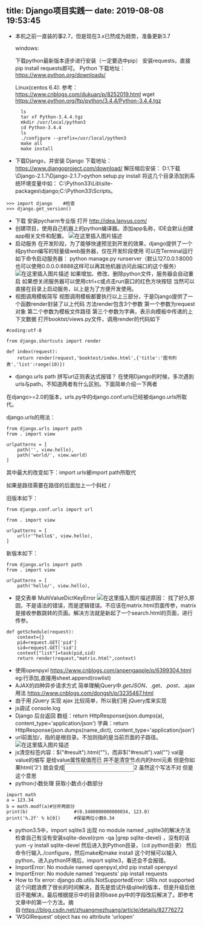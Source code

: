 title: Django项目实践一
date: 2019-08-08 19:53:45
---
- 本机之前一直装的事2.7，但是现在3.x已然成为趋势，准备更新3.7

   windows:
 
  下载python最新版本逐步进行安装（一定要选中pip）
     安装requests，直接pip install requests即可。
	Python 下载地址：https://www.python.org/downloads/
	
  Linux(centos 6.4):
 参考： https://www.cnblogs.com/dukuan/p/8252019.html
	wget https://www.python.org/ftp/python/3.4.4/Python-3.4.4.tgz

		ls
		tar xf Python-3.4.4.tgz 
		mkdir /usr/local/python3
		cd Python-3.4.4
		ls
		./configure --prefix=/usr/local/python3
		make all
		make install
 - 下载Django，并安装
 Django 下载地址：https://www.djangoproject.com/download/
 解压缩后安装：
  	D:\下载\Django-2.1.7\Django-2.1.7>python setup.py install
  	将这几个目录添加到系统环境变量中如： C:\Python33\Lib\site-packages\django;C:\Python33\Scripts。
```
>>> import django    #检查
>>> django.get_version()
```
 - 下载 安装pycharm专业版
	打开 http://idea.lanyus.com/
 - 创建项目，使用自己机器上的python编译器。添加app名称，IDE会默认创建app相关文件和配置。
 ![在这里插入图片描述](https://img-blog.csdnimg.cn/2019022014425410.png)
 - 启动服务
 在开发阶段，为了能够快速预览到开发的效果，django提供了一个纯python编写的轻量级web服务器，仅在开发阶段使用
可以在Terminal运行如下命令启动服务器：
python manage.py runserver（默认127.0.0.1:8000 也可以使用0.0.0.0:8888这样可以再其他机器访问此端口的这个服务）
![在这里插入图片描述](https://img-blog.csdnimg.cn/20190220145321590.png?x-oss-process=image/watermark,type_ZmFuZ3poZW5naGVpdGk,shadow_10,text_aHR0cHM6Ly9ibG9nLmNzZG4ubmV0L3N1cGVyX2NoZW5seQ==,size_16,color_FFFFFF,t_70)
如果增加、修改、删除python文件，服务器会自动重启
如果想关闭服务器可以使用ctrl+c或点击run窗口的红色方块按钮
当然可以直接在目录上启动服务，以上是为了方便开发使用。
 - 视图调用模板简写
视图调用模板都要执行以上三部分，于是Django提供了一个函数render封装了以上代码
方法render包含3个参数
第一个参数为request对象
第二个参数为模板文件路径
第三个参数为字典，表示向模板中传递的上下文数据
打开booktst/views.py文件，调用render的代码如下

```
#coding:utf-8

from django.shortcuts import render

def index(request):
    return render(request,'booktest/index.html',{'title':'图书列表','list':range(10)})
```

 - django.urls path  拼写url正则表达式报错？
 在使用Django的时候，多次遇到urls与path，不知道两者有什么区别。下面简单介绍一下两者

在django>=2.0的版本，urls.py中的django.conf.urls已经被django.urls所取代。

django.urls的用法：

```
from django.urls import path
from . import view
 
urlpatterns = [
    path('', view.hello),
    path('world/', view.world)
]
```
其中最大的改变如下：import urls被import path所取代

如果是路径需要在路径的后面加上一个斜杠  /

旧版本如下：

```
from django.conf.urls import url
 
from . import view
 
urlpatterns = [
    url(r'^hello$', view.hello),
]
```



新版本如下：

```
from django.urls import path
from . import view
 
urlpatterns = [
    path('hello/', view.hello),
```

 - 提交表单 MultiValueDictKeyError 
![在这里插入图片描述](https://img-blog.csdnimg.cn/20190220182153159.png?x-oss-process=image/watermark,type_ZmFuZ3poZW5naGVpdGk,shadow_10,text_aHR0cHM6Ly9ibG9nLmNzZG4ubmV0L3N1cGVyX2NoZW5seQ==,size_16,color_FFFFFF,t_70)原因：
找了好久原因，不是语法的错误，而是逻辑错误。不应该在matrix.html页面传参，matrix是接收参数跳转的页面。解决方法就是新起了一个search.html的页面，进行传参。

```
def getSchedule(request):
    context={}
    pid=request.GET['pid']
    sid=request.GET['sid']
    context["list"]=task(pid,sid)
    return render(request,"matrix.html",context)
```

 - 使用openpyxl
 https://www.cnblogs.com/anpengapple/p/6399304.html
eg:行添加,直接用sheet.append(rowlist)
 - AJAX的四种异步请求方式
 简单理解jQuery中$.getJSON、$.get、$.post、$.ajax用法
https://www.cnblogs.com/dongsh/p/3235487.html
 - 由于用 jQuery 实现 ajax 比较简单，所以我们用 jQuery库来实现
 -  js调试  console.log
 - Django 后台返回
 数组：return HttpResponse(json.dumps(a), content_type='application/json')
 字典：return HttpResponse(json.dumps(name_dict), content_type='application/json')
 - url前面加/，指的是根目录。不加则指的是当前页面的子路径。
 ![在这里插入图片描述](https://img-blog.csdnimg.cn/20190222121737705.png)
 - js清空标签内容：$("#result").html("")，而非$("#result").val("") 
val是value的缩写  是给value属性赋值而已  并不是清空节点内的html元素
但是你如果html('2')  就会变成<input type='text' value=''>2</input>   虽然这个写法不对  但是这个意思
- python小数处理
获取小数点小数部分

```
import math
a = 123.34
b = math.modf(a)#分开两部分
print(b)                 #(0.3400000000000034, 123.0)
print('%.2f' % b[0])     #保留两位小数0.34
```
- python3.5中，import sqlite3 出现 no module named _sqlite3的解决方法
检查自己有没有安装sqlite-devel(rpm -qa |grep sqlite-devel) ，没有的话yum -y install sqlite-devel
然后进入到Python目录，（cd python目录）
然后命令行输入./configure，然后make和make  install
这个时候可以输入python，进入python环境后，import sqlite3，看还会不会报错。
- ImportError: No module named openpyxl,xlrd
pip  install openpyxl
- ImportError: No module named 'requests'
pip install requests
- How to fix error: django.db.utils.NotSupportedError: URIs not supported
这个问题浪费了很长的时间解决，首先是尝试升级qlite的版本，但是升级后依旧不能解决，最后根据提示中的目录将base.py中的字段改后解决了。即参考文章中的第一个方法。摘自:https://blog.csdn.net/zhuangmezhuang/article/details/82776272
- 'WSGIRequest' object has no attribute 'urlopen'
